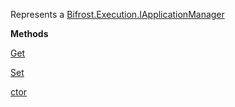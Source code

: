 Represents a [Bifrost.Execution.IApplicationManager](Bifrost.Execution.IApplicationManager)

**Methods**

[Get](Bifrost.Execution.IApplicationManager.Get)


[Set](Bifrost.Execution.IApplicationManager.Set)


[ctor](Bifrost.Execution.ApplicationManager.ctor)
